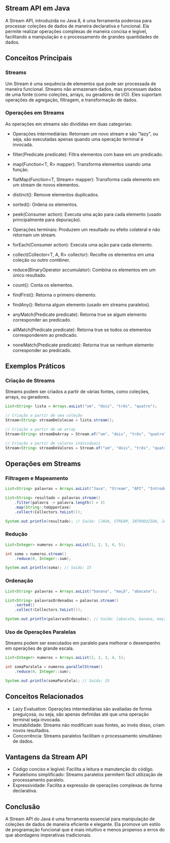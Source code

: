## Stream API em Java
A Stream API, introduzida no Java 8, é uma ferramenta poderosa para processar coleções de dados de maneira declarativa e funcional. Ela permite realizar operações complexas de maneira concisa e legível, facilitando a manipulação e o processamento de grandes quantidades de dados.

## Conceitos Principais
### Streams

Um Stream é uma sequência de elementos que pode ser processada de maneira funcional. Streams não armazenam dados, mas processam dados de uma fonte (como coleções, arrays, ou geradores de I/O). Eles suportam operações de agregação, filtragem, e transformação de dados.

### Operações em Streams

As operações em streams são divididas em duas categorias:

- Operações intermediárias: Retornam um novo stream e são "lazy", ou seja, são executadas apenas quando uma operação terminal é invocada.

- filter(Predicate<T> predicate): Filtra elementos com base em um predicado.
- map(Function<T, R> mapper): Transforma elementos usando uma função.
- flatMap(Function<T, Stream<R>> mapper): Transforma cada elemento em um stream de novos elementos.
- distinct(): Remove elementos duplicados.
- sorted(): Ordena os elementos.
- peek(Consumer<T> action): Executa uma ação para cada elemento (usado principalmente para depuração).
- Operações terminais: Produzem um resultado ou efeito colateral e não retornam um stream.
- forEach(Consumer<T> action): Executa uma ação para cada elemento.
- collect(Collector<T, A, R> collector): Recolhe os elementos em uma coleção ou outro contêiner.
- reduce(BinaryOperator<T> accumulator): Combina os elementos em um único resultado.
- count(): Conta os elementos.
- findFirst(): Retorna o primeiro elemento.
- findAny(): Retorna algum elemento (usado em streams paralelos).
- anyMatch(Predicate<T> predicate): Retorna true se algum elemento corresponder ao predicado.
- allMatch(Predicate<T> predicate): Retorna true se todos os elementos corresponderem ao predicado.
- noneMatch(Predicate<T> predicate): Retorna true se nenhum elemento corresponder ao predicado.

## Exemplos Práticos
### Criação de Streams

Streams podem ser criados a partir de várias fontes, como coleções, arrays, ou geradores.

```java
List<String> lista = Arrays.asList("um", "dois", "três", "quatro");

// Criação a partir de uma coleção
Stream<String> streamDeColecao = lista.stream();

// Criação a partir de um array
Stream<String> streamDeArray = Stream.of("um", "dois", "três", "quatro");

// Criação a partir de valores individuais
Stream<String> streamDeValores = Stream.of("um", "dois", "três", "quatro");
```

## Operações em Streams

### Filtragem e Mapeamento
```java
List<String> palavras = Arrays.asList("Java", "Stream", "API", "Introduzida", "no", "Java", "8");

List<String> resultado = palavras.stream()
    .filter(palavra -> palavra.length() > 3)
    .map(String::toUpperCase)
    .collect(Collectors.toList());

System.out.println(resultado); // Saída: [JAVA, STREAM, INTRODUZIDA, JAVA]
```
### Redução
```java
List<Integer> numeros = Arrays.asList(1, 2, 3, 4, 5);

int soma = numeros.stream()
    .reduce(0, Integer::sum);

System.out.println(soma); // Saída: 15
```

### Ordenação
```java
List<String> palavras = Arrays.asList("banana", "maçã", "abacate");

List<String> palavrasOrdenadas = palavras.stream()
    .sorted()
    .collect(Collectors.toList());

System.out.println(palavrasOrdenadas); // Saída: [abacate, banana, maçã]
```

### Uso de Operações Paralelas
Streams podem ser executados em paralelo para melhorar o desempenho em operações de grande escala.

```java
List<Integer> numeros = Arrays.asList(1, 2, 3, 4, 5);

int somaParalela = numeros.parallelStream()
    .reduce(0, Integer::sum);

System.out.println(somaParalela); // Saída: 15
```

## Conceitos Relacionados
- Lazy Evaluation: Operações intermediárias são avaliadas de forma preguiçosa, ou seja, são apenas definidas até que uma operação terminal seja invocada.
- Imutabilidade: Streams não modificam suas fontes, ao invés disso, criam novos resultados.
- Concorrência: Streams paralelos facilitam o processamento simultâneo de dados.

## Vantagens da Stream API
- Código conciso e legível: Facilita a leitura e manutenção do código.
- Paralelismo simplificado: Streams paralelos permitem fácil utilização de processamento paralelo.
- Expressividade: Facilita a expressão de operações complexas de forma declarativa.

## Conclusão
A Stream API do Java é uma ferramenta essencial para manipulação de coleções de dados de maneira eficiente e elegante. Ela promove um estilo de programação funcional que é mais intuitivo e menos propenso a erros do que abordagens imperativas tradicionais.